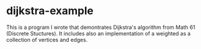 # dijkstra-example
This is a program I wrote that demontrates Dijkstra's algorithm from Math 61 (Discrete Stuctures). It includes also an implementation of a weighted as a collection of vertices and edges.
